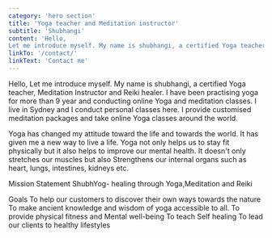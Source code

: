 ```yaml
---
category: 'hero section'
title: 'Yoga teacher and Meditation instructor'
subtitle: 'Shubhangi'
content: 'Hello,
Let me introduce myself. My name is shubhangi, a certified Yoga teacher, Meditation Instructor and Reiki healer. I have been practising yoga for more than 9 year and conducting online Yoga and meditation classes. I live in Sydney and I conduct personal classes here. I provide customised meditation packages and take online Yoga classes around the world.'
linkTo: '/contact/'
linkText: 'Contact me'
---
```

Hello,
Let me introduce myself. My name is shubhangi, a certified Yoga teacher, Meditation Instructor and Reiki healer. I have been practising yoga for more than 9 year and conducting online Yoga and meditation classes. I live in Sydney and I conduct personal classes here. I provide customised meditation packages and take online Yoga classes around the world. 

Yoga has changed my attitude toward the life and towards the world. It has given me a new way to live a life. Yoga not only helps us to stay fit physically but it also helps to improve our mental health. It doesn't only stretches our muscles but also Strengthens our internal organs such as heart, lungs, intestines, kidneys etc.

Mission Statement
ShubhYog- healing through Yoga,Meditation and Reiki

Goals
To help our customers to discover their own ways towards the nature 
To make ancient knowledge and wisdom of yoga accessible to all. 
To provide physical fitness and Mental well-being 
To teach Self healing 
To lead our clients to healthy lifestyles